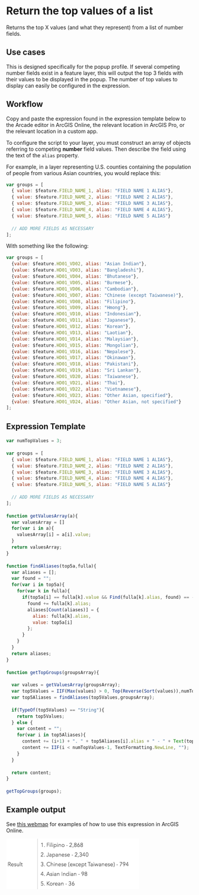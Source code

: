 
# Return the top values of a list

Returns the top X values (and what they represent) from a list of number fields.

## Use cases

This is designed specifically for the popup profile. If several competing number fields exist in a feature layer, this will output the top 3 fields with their values to be displayed in the popup. The number of top values to display can easily be configured in the expression.

## Workflow

Copy and paste the expression found in the expression template below to 
the Arcade editor in ArcGIS Online, the relevant location in ArcGIS Pro, or
the relevant location in a custom app.

To configure the script to your layer, you must construct an array of objects 
referring to competing **number** field values. Then 
describe the field using the text of the `alias` property.

For example, in a layer representing U.S. counties containing the population
of people from various Asian countries, you would replace this:

```js
var groups = [
  { value: $feature.FIELD_NAME_1, alias: "FIELD NAME 1 ALIAS"},
  { value: $feature.FIELD_NAME_2, alias: "FIELD NAME 2 ALIAS"},
  { value: $feature.FIELD_NAME_3, alias: "FIELD NAME 3 ALIAS"},
  { value: $feature.FIELD_NAME_4, alias: "FIELD NAME 4 ALIAS"},
  { value: $feature.FIELD_NAME_5, alias: "FIELD NAME 5 ALIAS"}

  // ADD MORE FIELDS AS NECESSARY
];
```

With something like the following:

```js
var groups = [
  {value: $feature.HD01_VD02, alias: "Asian Indian"},
  {value: $feature.HD01_VD03, alias: "Bangladeshi"},
  {value: $feature.HD01_VD04, alias: "Bhutanese"},
  {value: $feature.HD01_VD05, alias: "Burmese"},
  {value: $feature.HD01_VD06, alias: "Cambodian"},
  {value: $feature.HD01_VD07, alias: "Chinese (except Taiwanese)"},
  {value: $feature.HD01_VD08, alias: "Filipino"},
  {value: $feature.HD01_VD09, alias: "Hmong"},
  {value: $feature.HD01_VD10, alias: "Indonesian"},
  {value: $feature.HD01_VD11, alias: "Japanese"},
  {value: $feature.HD01_VD12, alias: "Korean"},
  {value: $feature.HD01_VD13, alias: "Laotian"},
  {value: $feature.HD01_VD14, alias: "Malaysian"},
  {value: $feature.HD01_VD15, alias: "Mongolian"},
  {value: $feature.HD01_VD16, alias: "Nepalese"},
  {value: $feature.HD01_VD17, alias: "Okinawan"},
  {value: $feature.HD01_VD18, alias: "Pakistani"},
  {value: $feature.HD01_VD19, alias: "Sri Lankan"},
  {value: $feature.HD01_VD20, alias: "Taiwanese"},
  {value: $feature.HD01_VD21, alias: "Thai"},
  {value: $feature.HD01_VD22, alias: "Vietnamese"},
  {value: $feature.HD01_VD23, alias: "Other Asian, specified"},
  {value: $feature.HD01_VD24, alias: "Other Asian, not specified"}
];
```

## Expression Template

```js
var numTopValues = 3;

var groups = [
  { value: $feature.FIELD_NAME_1, alias: "FIELD NAME 1 ALIAS"},
  { value: $feature.FIELD_NAME_2, alias: "FIELD NAME 2 ALIAS"},
  { value: $feature.FIELD_NAME_3, alias: "FIELD NAME 3 ALIAS"},
  { value: $feature.FIELD_NAME_4, alias: "FIELD NAME 4 ALIAS"},
  { value: $feature.FIELD_NAME_5, alias: "FIELD NAME 5 ALIAS"}

  // ADD MORE FIELDS AS NECESSARY
];

function getValuesArray(a){
  var valuesArray = []
  for(var i in a){
    valuesArray[i] = a[i].value;
  }
  return valuesArray;
}

function findAliases(top5a,fulla){
  var aliases = [];
  var found = "";
  for(var i in top5a){
    for(var k in fulla){
      if(top5a[i] == fulla[k].value && Find(fulla[k].alias, found) == -1){
        found += fulla[k].alias;
        aliases[Count(aliases)] = {
          alias: fulla[k].alias,
          value: top5a[i]
        };
      }
    }
  }
  return aliases;
}
 
function getTopGroups(groupsArray){
    
  var values = getValuesArray(groupsArray);
  var top5Values = IIF(Max(values) > 0, Top(Reverse(Sort(values)),numTopValues), "no Asians live here");
  var top5Aliases = findAliases(top5Values,groupsArray);
    
  if(TypeOf(top5Values) == "String"){
    return top5Values;
  } else {
    var content = "";
    for(var i in top5Aliases){
      content += (i+1) + ". " + top5Aliases[i].alias + " - " + Text(top5Aliases[i].value, "#,###");
      content += IIF(i < numTopValues-1, TextFormatting.NewLine, "");
    }
  }
    
  return content;
}
 
getTopGroups(groups);
```

## Example output

See [this webmap](https://jsapi.maps.arcgis.com/home/webmap/viewer.html?webmap=1add0bb044974d558f263ea468710aad) for examples of how to use this expression in ArcGIS Online.

[![top-5](./images/top-5.png)](https://jsapi.maps.arcgis.com/home/webmap/viewer.html?webmap=1add0bb044974d558f263ea468710aad)
